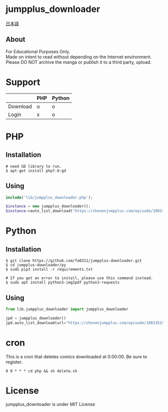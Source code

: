 # jumpplus_downloader

[日本語](./README_JA.md)

## About

For Educational Purposes Only.  
Made on intent to read without depending on the Internet environment.  
Please DO NOT archive the manga or publish it to a third party, upload.

# Support

|            |  PHP  | Python |
| ---------- | ----- | ------ |
|  Download  | o     | o      |
|  Login     | x     | o      |

# PHP

## Installation

```console
# need GD library to run.
$ apt-get install php7.0-gd
```

## Using

```php
include('lib/jumpplus_downloader.php');

$instance = new jumpplus_downloader();
$instance->auto_list_download("https://shonenjumpplus.com/episode/10833519556325021865", true, 1); //URL, Download next episode(deprecated), Delay(sec)
```

# Python

## Installation

```console
$ git clone https://github.com/fa0311/jumpplus-downloader.git
$ cd jumpplus-downloader/py
$ sudo pip3 install -r requirements.txt
```

```console
# If you got an error to install, please use this command instead.
$ sudo apt install python3-img2pdf python3-requests
```

## Using

```python
from lib.jumpplus_downloader import jumpplus_downloader

jpd = jumpplus_downloader()
jpd.auto_list_download(url="https://shonenjumpplus.com/episode/10833519556325021865", sleeptime=20, next=True, pdfConversion=True)
```

# cron

This is a cron that deletes comics downloaded at 0:00:00.
Be sure to register.

```cron
0 0 * * * cd php && sh delete.sh
```

# License

jumpplus_downloader is under MIT License
